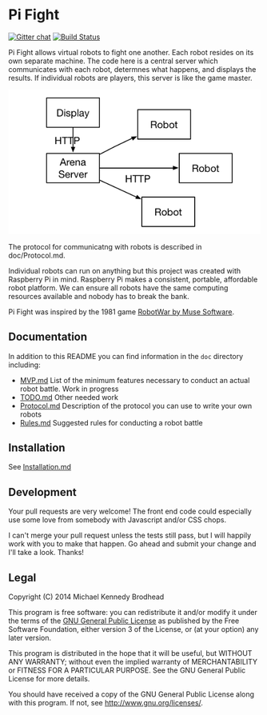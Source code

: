 # Pi Fight

[![Gitter chat](https://badges.gitter.im/pifight.png)](https://gitter.im/pifight)
[![Build Status](https://travis-ci.org/pifight/pifight.svg?branch=master)](https://travis-ci.org/pifight/pifight)

Pi Fight allows virtual robots to fight one another. Each robot resides
on its own separate machine. The code here is a central server which
communicates with each robot, determnes what happens, and displays the
results. If individual robots are players, this server is like the
game master.

<img src="doc/PiFight_diagram.png">

The protocol for communicatng with robots is described in doc/Protocol.md.

Individual robots can run on anything but this project was created
with Raspberry Pi in mind. Raspberry Pi makes a consistent, portable,
affordable robot platform. We can ensure all robots have the same
computing resources available and nobody has to break the bank.

Pi Fight was inspired by the 1981 game [RobotWar by Muse Software](http://corewar.co.uk/robotwar/index.htm).

## Documentation

In addition to this README you can find information in the `doc`
directory including:

- [MVP.md](doc/MVP.md) List of the minimum features necessary to conduct an
actual robot battle. Work in progress
- [TODO.md](doc/TODO.md) Other needed work
- [Protocol.md](doc/Protocol.md) Description of the protocol you can use to write your
own robots
- [Rules.md](doc/Rules.md) Suggested rules for conducting a robot battle

## Installation

See [Installation.md](doc/Installation.md)

## Development

Your pull requests are very welcome! The front end code could especially
use some love from somebody with Javascript and/or CSS chops.

I can't merge your pull request unless the tests still pass, but I will
happily work with you to make that happen. Go ahead and submit your
change and I'll take a look. Thanks!

## Legal

Copyright (C) 2014 Michael Kennedy Brodhead

This program is free software: you can redistribute it and/or modify it under
the terms of the [GNU General Public License](doc/LICENSE.txt) as published by
the Free Software Foundation, either version 3 of the License, or (at your
option) any later version.

This program is distributed in the hope that it will be useful,
but WITHOUT ANY WARRANTY; without even the implied warranty of
MERCHANTABILITY or FITNESS FOR A PARTICULAR PURPOSE.  See the
GNU General Public License for more details.

You should have received a copy of the GNU General Public License
along with this program.  If not, see <http://www.gnu.org/licenses/>.
